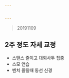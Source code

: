 ```yaml
---


---
```


<blockquote>
<p>20191109</p>
</blockquote>
<h2 id="주-정도-자세-교정">2주 정도 자세 교정</h2>
<ul>
<li>스탠스 줄이고 대퇴사두 집중</li>
<li>스모 연습</li>
<li>벤치 올릴때 동선 신경</li>
</ul>

